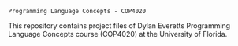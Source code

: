 	Programming Language Concepts - COP4020

This repository contains project files of Dylan Everetts Programming Language Concepts course (COP4020) at the University of Florida.
